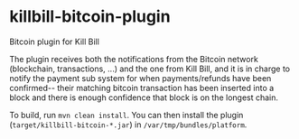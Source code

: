killbill-bitcoin-plugin
================================

Bitcoin plugin for Kill Bill


The plugin receives both the notifications from the Bitcoin network (blockchain, transactions, ...) and the one from Kill Bill, and it is in charge
to notify the payment sub system for when payments/refunds have been confirmed-- their matching bitcoin transaction has been inserted into a block
and there is enough confidence that block is on the longest chain.

To build, run `mvn clean install`. You can then install the plugin (`target/killbill-bitcoin-*.jar`) in `/var/tmp/bundles/platform`.
